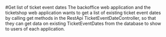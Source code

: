 #Get list of ticket event dates
The backoffice web application and the ticketshop web application
wants to get a list of existing ticket event dates by calling 
get methods in the RestApi TicketEventDateController, so that they 
can get data on existing TicketEventDates from the database to show to
users of each application.